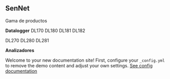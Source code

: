 ---
---
## SenNet


Gama de productos


**Datalogger**
DL170
DL180
DL181
DL182

DL270
DL280
DL281


**Analizadores**

Welcome to your new documentation site! First, configure your `_config.yml` to remove the demo content and adjust your own settings. [See config documentation](https://olivier3lanc.github.io/Jekyll-LibDoc/libdoc-config.html)